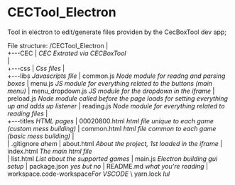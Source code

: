 # CECTool_Electron

Tool in electron to edit/generate files providen by the CecBoxTool dev app;


File structure:
/CECTool_Electron
|   
+---CEC
|       *CEC Extrated via CECBoxTool*  
|            
+---css
|       *Css files*
|       
+---libs                    *Javascripts file*
|       common.js           *Node module for readng and parsing boxes*
|       menu.js             *JS module for everything related to the buttons (main menu)*
|       menu_dropdown.js    *JS module for the dropdown in the iframe*
|       preload.js          *Node module called before the page loads for setting everything up and adds up listener*
|       reading.js          *Node module for everything related to reading files*
|           
+---titles                  *HTML pages*
|       00020800.html       *html file unique to each game (custom mess building)*
|       common.html         *html file common to each game (basic mess building)*
|      
|   .gitignore              *ahem*
|   about.html              *About the project, 1st loaded in the iframe*
|   index.html              *The main html file*         
|   list.html               *List about the supported games*
|   main.js                 *Electron building gui setup*
|   package.json            *yes but no*
|   README.md               *what you're reading*
|   workspace.code-workspace*For VSCODE*
\   yarn.lock               *lul*
